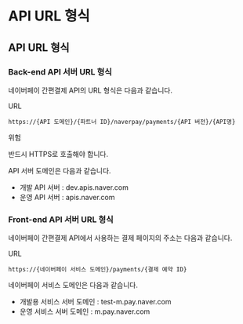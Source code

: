 # API URL 형식

## API URL 형식[​](#api-url-형식 "API URL 형식에 대한 직접 링크")

### Back-end API 서버 URL 형식[​](#back-end-api-서버-url-형식 "Back-end API 서버 URL 형식에 대한 직접 링크")

네이버페이 간편결제 API의 URL 형식은 다음과 같습니다.

URL

```
https://{API 도메인}/{파트너 ID}/naverpay/payments/{API 버전}/{API명}
```

위험

반드시 HTTPS로 호출해야 합니다.

API 서버 도메인은 다음과 같습니다.

* 개발 API 서버 : dev.apis.naver.com
* 운영 API 서버 : apis.naver.com

### Front-end API 서버 URL 형식[​](#front-end-api-서버-url-형식 "Front-end API 서버 URL 형식에 대한 직접 링크")

네이버페이 간편결제 API에서 사용하는 결제 페이지의 주소는 다음과 같습니다.

URL

```
https://{네이버페이 서비스 도메인}/payments/{결제 예약 ID}
```

네이버페이 서비스 도메인은 다음과 같습니다.

* 개발용 서비스 서버 도메인 : test-m.pay.naver.com
* 운영 서비스 서버 도메인 : m.pay.naver.com
